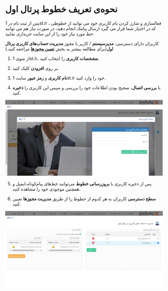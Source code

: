 # نحوه‌ی تعریف خطوط پرتال اول 

پس از ثبت نام در 1st.ir ، فعالسازی و شارژ کردن نام کاربری خود می توانید از خطوطی که در اختیار شما قرار می گیرد ارسال پیامک انجام دهید، در صورت نیاز هم می توانید خط مورد نیاز خود را از این سایت خریداری نمایید.

کاربران دارای دسترسی: **مدیرسیستم** / کاربر با مجوز **مدیریت حساب‌های کاربری پرتال اول**(برای مطالعه بیشتر به بخش **[تعیین مجوزها](file%3A%2F%2F%2FC%3A%5CUsers%5CH.abasi%5CDocuments%5CGitHub%5CPayamGostarDocs%5Chelp2.5.4%20new%5CGetting-Started%5C%D9%85%D8%AF%DB%8C%D8%B1%DB%8C%D8%AA%20%DA%AF%D8%B1%D9%88%D9%87%E2%80%8C%D8%A7%20%D9%88%20%DA%A9%D8%A7%D8%B1%D8%A8%D8%B1%D8%A7%D9%86%5C%D8%AA%D8%B9%DB%8C%DB%8C%D9%86%20%D8%B3%D8%B7%D8%AD%20%D8%AF%D8%B3%D8%AA%D8%B1%D8%B3%DB%8C.md)** مراجعه کنید.)

1)  از منوی 1st.ir، **مشخصات کاربری** را انتخاب کنید.

2)  بر روی **افزودن** کلیک کنید.

3)  **نام کاربری** و **رمز عبور** سایت 1st.ir خود را وارد کنید.

4)  با **بررسی اتصال**، صحیح بودن اطلاعات خود را بررسی و سپس این کاربری را **ذخیره** کنید.


![](sms3.png)


5)  پس از ذخیره کاربری با **بروزرسانی خطوط** می‌توانید خط‌های پیام‌کوتاه،ایمیل و همچنین موجودی خود را مشاهده کنید. 

6)  **سطح دسترسی** کاربران به هر کدوم از خطوط را از طریق **مدیریت مجوزها** تعیین کنید.

![](sms4.png)


